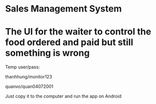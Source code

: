 # Sales Management System
# The UI for the waiter to control the food ordered and paid but still something is wrong

Temp user/pass:
 
 thanhhung/monitor123
 
 
 quanvo/quan04072001

Just copy it to the computer and run the app on Android
